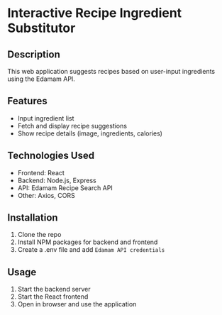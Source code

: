 # Interactive Recipe Ingredient Substitutor

## Description
This web application suggests recipes based on user-input ingredients using the Edamam API.

## Features

- Input ingredient list
- Fetch and display recipe suggestions
- Show recipe details (image, ingredients, calories)

## Technologies Used

- Frontend: React
- Backend: Node.js, Express
- API: Edamam Recipe Search API
- Other: Axios, CORS

## Installation

1. Clone the repo
2. Install NPM packages for backend and frontend
3. Create a .env file and add `Edamam API credentials`

## Usage

1. Start the backend server
2. Start the React frontend
3. Open in browser and use the application
